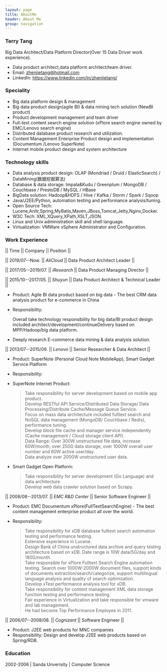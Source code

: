 ```yaml
---
layout: page
title: AboutMe
header: About Me 
group: navigation
---
```


### Terry Tang

Big Data Architect/Data Platform Director(Over 15 Data Driver work experience). 

- Data product architect,data platform architect/team driver.
- Email: zhenjietang@hotmail.com
- LinkedIn: https://www.linkedin.com/in/zhenjietang/

### Speciality

- Big data platform design & management
- Big data product design(agile BI) & data mining tech solution (NewBI product)
- Product development management and team driver
- Full-text content search engine solution (xPlore search engine owned by EMC/Lenovo search engine)
- Distributed database product research and utilization.
- Content Management Enterprise Product design and implementation (Documentum /Lenovo SuperNote)
- Internet mobile product design and system architecture

### Technology skills

- Data analysis product design: OLAP (Mondriad / Druid / ElasticSearch) / DataMining(数据挖掘算法) 
- Database & data storage: Impala&Kudu / Greenplum / MongoDB / Couchbase / PrestoDB / MySQL / HBase
- BigData solution: Hadoop&HDFS / Hive / Kafka / Storm / Spark / Sqoop 
- Java/J2EE/Python, automation testing and performance analysis/tuning.
- Open Source Tech: Lucene,Anltr,Spring,MyBatis,Maven,JBoss,Tomcat,Jetty,Nginx,Docker.
- W3C Tech: XML,XQuery,XPath,XSLT,JSON.
- Linux and Unix administration skill and shell language.
- Virtualization: VMWare vSphere Administrator and Configuration.

### Work Experience

|| Time 			 || Company  		|| Position 						        ||   <br/>

|| 2019/07--Now.     || *AliCloud*        || Data Product Architect Leader     ||

|| 2017/05--2019/07.     || *iResearch*        || Data Product Managing Director    ||

|| 2015/10--2017/05.     || *Shuyun*        || Data Product Architect & Technical Leader     ||

- Product: Agile BI data product based on big data - The best CRM data analysis product for e-commerce in China
- Responsibility: 

	Overall take technology responsibility for big data/BI product design included architect/development/continueDelivery based on MPP/Hadoop/big data platform.

- Deeply research E-commerce data mining & data analysis solution.

|| 2013/07--2015/09. || *Lenovo* 		 || Senior Researcher & Data Architect ||

- Product: SuperNote (Personal Cloud Note MobileApp), Smart Gadget Service Platform
- Responsibility: 

- SuperNote Internet Product:   

	>	Take responsibility for server development based on mobile app product.  
	>	Develop RESTful API Service/Distributed Data Storage/ Data Processing/Distribute Cache/Message Queue Service.  
	>	Focus on mass data architecture included fulltext search and NoSQL data management (MongoDB/ Couchbase / Redis), performance tuning.   
	>	Develop block file cache and manager service independently (Cache management / Cloud storage client API).  
	>	Data Range: Over 300W unstructured file data, increase 60W/month, over 250G data storage, over 1000W overall user number and 60W active user/day.  
	>	Data analyze over 2000W unstructured user data.  

- Smart Gadget Open Platform:    

	>	Take responsibility for server development (Go Language) and data architecture.  
	>	Develop web data crawler solution based on Scrapy.  


|| 2008/08--2013/07. || *EMC R&D Center* || Senior Software Engineer 		 ||

- Product: EMC Documentum xPlore(FullTextSearchEngine) - The best content management enterprise product all over the world.
- Responsibility: 

	>	Take responsibility for xDB database fulltext search automation testing and performance testing.  
	>	Extensive experience in Lucene.  
	>	Design Bank of China unstructured data archive and query testing architecture based on xDB. Date range is 10W data/5G/day and 180G/month.  
	>	Take responsible for xPlore Fulltext Search Engine automation testing. Search over 1000W-2000W document files, support kinds of documents extraction/search/categorize, support multilingual language analysis and quality of search optimization.  
	>	Develop xTest performance analysis tool for xDB.  
	>	Take responsibility for content management XML data storage function testing and performance testing.  
	>	Fair experience in Virtualization and take responsible for vmware and lab management.  
	>	He had become Top Performance Employee in 2011.  


|| 2006/07--2008/08. || *Cognizant* 	 || Software Engineer 				 ||

- Product: J2EE web products for MNC companies
- Responsibility: Design and develop J2EE web products based on Spring/RDB.




### Education
2002-2006 | Sanda Unverisity | Computer Science

